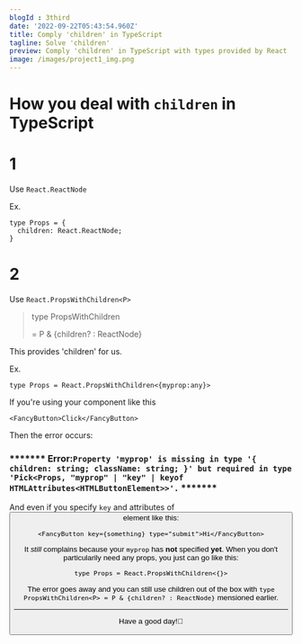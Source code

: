 ```yaml
---
blogId : 3third
date: '2022-09-22T05:43:54.960Z'
title: Comply 'children' in TypeScript
tagline: Solve 'children'
preview: Comply 'children' in TypeScript with types provided by React
image: /images/project1_img.png
---
```


# How you deal with `children` in TypeScript

# 1
Use `React.ReactNode`

Ex.
```
type Props = {
  children: React.ReactNode;
}
```

# 2
Use `React.PropsWithChildren<P>`

> type PropsWithChildren<P> = P & {children? : ReactNode}  

This provides 'children' for us.

Ex.
```
type Props = React.PropsWithChildren<{myprop:any}>
```
If you're using your component like this
```
<FancyButton>Click</FancyButton>
```
Then the error occurs:

### ******* Error:``Property 'myprop' is missing in type '{ children: string; className: string; }' but required in type 'Pick<Props, "myprop" | "key" | keyof HTMLAttributes<HTMLButtonElement>>'.`` *******

And even if you specify `key` and attributes of <button> element like this:
```
<FancyButton key={something} type="submit">Hi</FancyButton>
```
It *still* complains because your `myprop` has **not** specified **yet**. When you don't particularily need any props, you just can go like this:
```
type Props = React.PropsWithChildren<{}>
```
The error goes away and you can still use children out of the box with `type PropsWithChildren<P> = P & {children? : ReactNode}` mensioned earlier.


--- 

Have a good day!🎂

